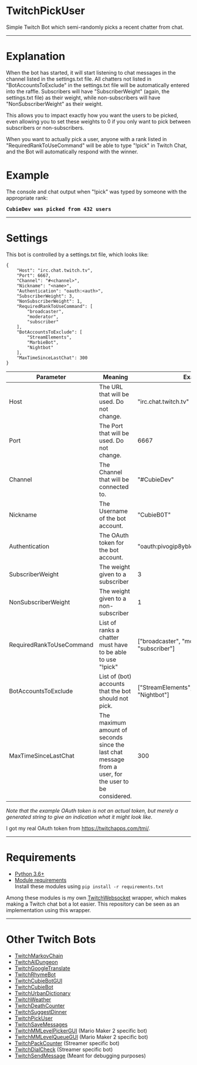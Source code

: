 # TwitchPickUser
Simple Twitch Bot which semi-randomly picks a recent chatter from chat.

---
# Explanation
When the bot has started, it will start listening to chat messages in the channel listed in the settings.txt file. All chatters not listed in "BotAccountsToExclude" in the settings.txt file will be automatically entered into the raffle. Subscribers will have "SubscriberWeight" (again, the settings.txt file) as their weight, while non-subscribers will have "NonSubscriberWeight" as their weight. 

This allows you to impact exactly how you want the users to be picked, even allowing you to set these weights to 0 if you only want to pick between subscribers or non-subscribers.

When you want to actually pick a user, anyone with a rank listed in "RequiredRankToUseCommand" will be able to type "!pick" in Twitch Chat, and the Bot will automatically respond with the winner.

# Example

The console and chat output when "!pick" was typed by someone with the appropriate rank:
<pre>
<b>CubieDev was picked from 432 users</b>
</pre>

---

# Settings
This bot is controlled by a settings.txt file, which looks like:
```
{
    "Host": "irc.chat.twitch.tv",
    "Port": 6667,
    "Channel": "#<channel>",
    "Nickname": "<name>",
    "Authentication": "oauth:<auth>",
    "SubscriberWeight": 3,
    "NonSubscriberWeight": 1,
    "RequiredRankToUseCommand": [
        "broadcaster",
        "moderator",
        "subscriber"
    ],
    "BotAccountsToExclude": [
        "StreamElements",
        "MarbieBot",
        "Nightbot"
    ],
    "MaxTimeSinceLastChat": 300
}
```

| **Parameter**        | **Meaning** | **Example** |
| -------------------- | ----------- | ----------- |
| Host                 | The URL that will be used. Do not change.                         | "irc.chat.twitch.tv" |
| Port                 | The Port that will be used. Do not change.                        | 6667 |
| Channel              | The Channel that will be connected to.                            | "#CubieDev" |
| Nickname             | The Username of the bot account.                                  | "CubieB0T" |
| Authentication       | The OAuth token for the bot account.                              | "oauth:pivogip8ybletucqdz4pkhag6itbax" |
| SubscriberWeight     | The weight given to a subscriber | 3 |
| NonSubscriberWeight  | The weight given to a non-subscriber | 1 |
| RequiredRankToUseCommand | List of ranks a chatter must have to  be able to use "!pick" | ["broadcaster", "moderator", "subscriber"] |
| BotAccountsToExclude | List of (bot) accounts that the bot should not pick. | ["StreamElements", "MarbieBot", "Nightbot"] |
| MaxTimeSinceLastChat | The maximum amount of seconds since the last chat message from a user, for the user to be considered. | 300 | 

*Note that the example OAuth token is not an actual token, but merely a generated string to give an indication what it might look like.*

I got my real OAuth token from https://twitchapps.com/tmi/.

---

# Requirements
* [Python 3.6+](https://www.python.org/downloads/)
* [Module requirements](requirements.txt)<br>
Install these modules using `pip install -r requirements.txt`

Among these modules is my own [TwitchWebsocket](https://github.com/CubieDev/TwitchWebsocket) wrapper, which makes making a Twitch chat bot a lot easier.
This repository can be seen as an implementation using this wrapper.

---

# Other Twitch Bots

* [TwitchMarkovChain](https://github.com/CubieDev/TwitchMarkovChain)
* [TwitchAIDungeon](https://github.com/CubieDev/TwitchAIDungeon)
* [TwitchGoogleTranslate](https://github.com/CubieDev/TwitchGoogleTranslate)
* [TwitchRhymeBot](https://github.com/CubieDev/TwitchRhymeBot)
* [TwitchCubieBotGUI](https://github.com/CubieDev/TwitchCubieBotGUI)
* [TwitchCubieBot](https://github.com/CubieDev/TwitchCubieBot)
* [TwitchUrbanDictionary](https://github.com/CubieDev/TwitchUrbanDictionary)
* [TwitchWeather](https://github.com/CubieDev/TwitchWeather)
* [TwitchDeathCounter](https://github.com/CubieDev/TwitchDeathCounter)
* [TwitchSuggestDinner](https://github.com/CubieDev/TwitchSuggestDinner)
* [TwitchPickUser](https://github.com/CubieDev/TwitchPickUser)
* [TwitchSaveMessages](https://github.com/CubieDev/TwitchSaveMessages)
* [TwitchMMLevelPickerGUI](https://github.com/CubieDev/TwitchMMLevelPickerGUI) (Mario Maker 2 specific bot)
* [TwitchMMLevelQueueGUI](https://github.com/CubieDev/TwitchMMLevelQueueGUI) (Mario Maker 2 specific bot)
* [TwitchPackCounter](https://github.com/CubieDev/TwitchPackCounter) (Streamer specific bot)
* [TwitchDialCheck](https://github.com/CubieDev/TwitchDialCheck) (Streamer specific bot)
* [TwitchSendMessage](https://github.com/CubieDev/TwitchSendMessage) (Meant for debugging purposes)
